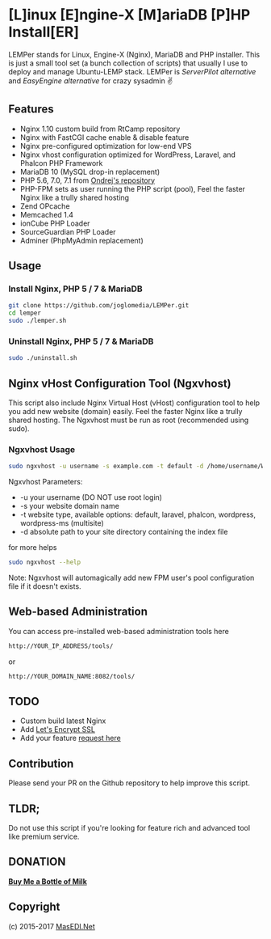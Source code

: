 # [L]inux [E]ngine-X [M]ariaDB [P]HP Install[ER]
LEMPer stands for Linux, Engine-X (Nginx), MariaDB and PHP installer. This is just a small tool set (a bunch collection of scripts) that usually I use to deploy and manage Ubuntu-LEMP stack. LEMPer is _ServerPilot alternative_ and _EasyEngine alternative_ for crazy sysadmin :v:

## Features
* Nginx 1.10 custom build from RtCamp repository
* Nginx with FastCGI cache enable & disable feature
* Nginx pre-configured optimization for low-end VPS
* Nginx vhost configuration optimized for WordPress, Laravel, and Phalcon PHP Framework
* MariaDB 10 (MySQL drop-in replacement)
* PHP 5.6, 7.0, 7.1 from [Ondrej's repository](https://launchpad.net/~ondrej/+archive/ubuntu/php)
* PHP-FPM sets as user running the PHP script (pool), Feel the faster Nginx like a trully shared hosting
* Zend OPcache
* Memcached 1.4
* ionCube PHP Loader
* SourceGuardian PHP Loader
* Adminer (PhpMyAdmin replacement)

## Usage

### Install Nginx, PHP 5 / 7 &amp; MariaDB
```bash
git clone https://github.com/joglomedia/LEMPer.git
cd lemper
sudo ./lemper.sh
```

### Uninstall Nginx, PHP 5 / 7 &amp; MariaDB
```bash
sudo ./uninstall.sh
```

## Nginx vHost Configuration Tool (Ngxvhost)
This script also include Nginx Virtual Host (vHost) configuration tool to help you add new website (domain) easily. Feel the faster Nginx like a trully shared hosting.
The Ngxvhost must be run as root (recommended using sudo).

### Ngxvhost Usage
```bash
sudo ngxvhost -u username -s example.com -t default -d /home/username/Webs/example.com
```
Ngxvhost Parameters:

* -u your username (DO NOT use root login)
* -s your website domain name
* -t website type, available options: default, laravel, phalcon, wordpress, wordpress-ms (multisite)
* -d absolute path to your site directory containing the index file

for more helps
```bash
sudo ngxvhost --help
```

Note: Ngxvhost will automagically add new FPM user's pool configuration file if it doesn't exists.

## Web-based Administration
You can access pre-installed web-based administration tools here
```bash
http://YOUR_IP_ADDRESS/tools/
```
or
```bash
http://YOUR_DOMAIN_NAME:8082/tools/
```

## TODO
* Custom build latest Nginx
* Add [Let's Encrypt SSL](https://letsencrypt.org/)
* Add your feature [request here](https://github.com/joglomedia/LEMPer/issues/new)

## Contribution
Please send your PR on the Github repository to help improve this script.

## TLDR;
Do not use this script if you're looking for feature rich and advanced tool like premium service.

## DONATION
**[Buy Me a Bottle of Milk](https://paypal.me/masedi)**

## Copyright
(c) 2015-2017
<a href="http://masedi.net/">MasEDI.Net</a>
